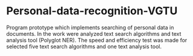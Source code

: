 # Personal-data-recognition-VGTU

Program prototype which implements searching of personal data in documents. 
In the work were analyzed text search algorithms and text analysis tool (Polyglot NER). The speed and efficiency test was made for selected five text search algorithms and one text analysis tool.
